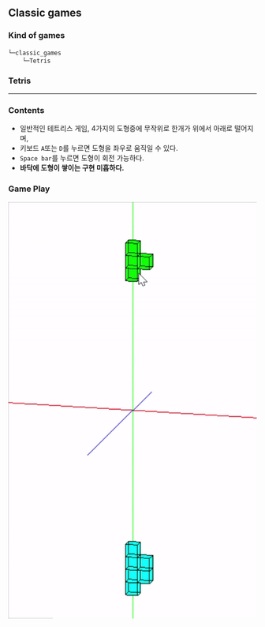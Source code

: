 ## Classic games

### Kind of games
```
└─classic_games
    └─Tetris
```
### Tetris
---
### Contents
- 일반적인 테트리스 게임, 4가지의 도형중에 무작위로 한개가 위에서 아래로 떨어지며,
- 키보드 ``A``또는 ``D``를 누르면 도형을 좌우로 움직일 수 있다.
- ``Space bar``를 누르면 도형이 회전 가능하다.
- **바닥에 도형이 쌓이는 구현 미흡하다.**
### Game Play

![Tetris](.\play_mov\tetris.gif)



